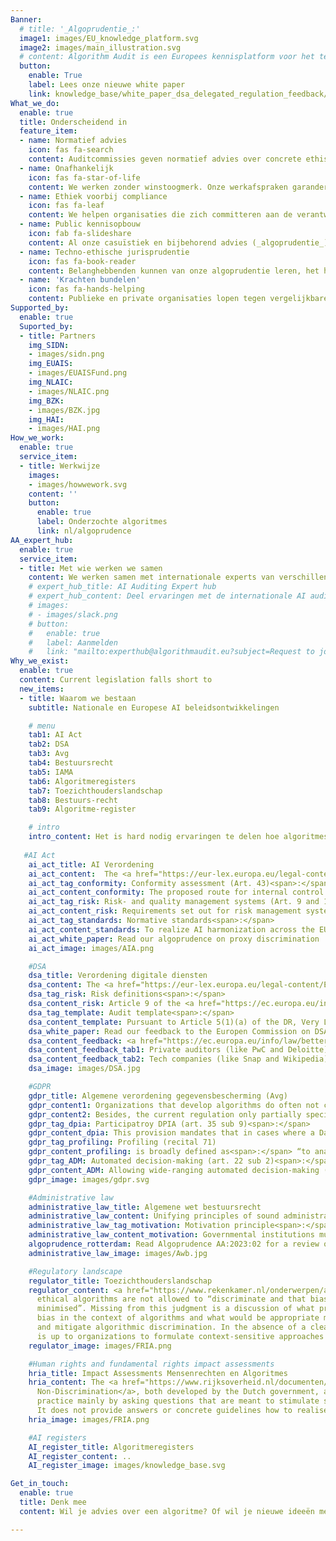 ```yaml
---
Banner:
  # title: '_Algoprudentie_:'
  image1: images/EU_knowledge_platform.svg
  image2: images/main_illustration.svg
  # content: Algorithm Audit is een Europees kennisplatform voor het testen van AI-bias en normatieve AI-standaarden. We creëren algoprudentie door het samenbrengen van deliberatieve auditcommissies. Deze commissies geven onafhankelijk normatief advies over ethische vraagstukken bij inzet van algoritmes
  button:
    enable: True
    label: Lees onze nieuwe white paper
    link: knowledge_base/white_paper_dsa_delegated_regulation_feedback/
What_we_do:
  enable: true
  title: Onderscheidend in
  feature_item:
  - name: Normatief advies
    icon: fas fa-search
    content: Auditcommissies geven normatief advies over concrete ethische vraagtukken die zich voordoen bij gebruik van algoritmes
  - name: Onafhankelijk
    icon: fas fa-star-of-life
    content: We werken zonder winstoogmerk. Onze werkafspraken garanderen onafhankelijkheid, kwaliteit en diversiteit van onze auditcommissies en bijbehorend normatief advies
  - name: Ethiek voorbij compliance
    icon: fas fa-leaf
    content: We helpen organisaties die zich committeren aan de verantwoorde inzet van algoritmes met biastoetsing en het invullen van open juridische normen
  - name: Public kennisopbouw
    icon: fab fa-slideshare
    content: Al onze casuïstiek en bijbehorend advies (_algoprudentie_) is [<span style="color:#005aa7">openbaar</span>](/algoprudence). Zo dragen we bij aan publieke kennisopbouw over de verantwoorde inzet van algoritmes
  - name: Techno-ethische jurisprudentie
    icon: fas fa-book-reader
    content: Belanghebbenden kunnen van onze algoprudentie leren, het helpen verbeteren en het inzetten als referentiemateriaal bij soortgelijke vraagstukken
  - name: 'Krachten bundelen'
    icon: fas fa-hands-helping
    content: Publieke en private organisaties lopen tegen vergelijkbare uitdagingen aan. Wij jagen het collectieve leerproces over de verantwoorde inzet van algoritmes aan door overheid, bedrijfsleven, NGOs en wetenschap met elkaar te verbinden
Supported_by:
  enable: true
  Suported_by:
  - title: Partners
    img_SIDN:
    - images/sidn.png
    img_EUAIS:
    - images/EUAISFund.png
    img_NLAIC:
    - images/NLAIC.png
    img_BZK:
    - images/BZK.jpg
    img_HAI:
    - images/HAI.png
How_we_work:
  enable: true
  service_item:
  - title: Werkwijze
    images:
    - images/howwework.svg
    content: ''
    button:
      enable: true
      label: Onderzochte algoritmes
      link: nl/algoprudence
AA_expert_hub:
  enable: true
  service_item:
  - title: Met wie werken we samen
    content: We werken samen met internationale experts van verschillende achtergronden, o.a. ethici, juristen en datawetenschappers. De samenstelling van auditcommissies verschilt per vraagstuk. Commissieleden zijn verbonden aan een academische instellingen, zijn domeinexpert of worden onderworpen aan het algoritme. 
    # expert_hub_title: AI Auditing Expert hub
    # expert_hub_content: Deel ervaringen met de internationale AI auditing community. Word onderdeel van ons Slack channel<span>.</span>
    # images:
    # - images/slack.png
    # button:
    #   enable: true
    #   label: Aanmelden
    #   link: "mailto:experthub@algorithmaudit.eu?subject=Request to join AI Auditing Expert Hub Slack channel&body=Hi Algorithm Audit,\n\nCan you add me to the Slack channel?\n\nName:\nAffiliation:\nMotivation to join:\n\nBest,"
Why_we_exist:
  enable: true
  content: Current legislation falls short to
  new_items:
  - title: Waarom we bestaan
    subtitle: Nationale en Europese AI beleidsontwikkelingen

    # menu
    tab1: AI Act
    tab2: DSA
    tab3: Avg
    tab4: Bestuursrecht
    tab5: IAMA
    tab6: Algoritmeregisters
    tab7: Toezichthouderslandschap 
    tab8: Bestuurs-recht 
    tab9: Algoritme-register 

    # intro
    intro_content: Het is hard nodig ervaringen te delen hoe algoritmes verantwoord ontwikkeld kunnen worden. Bestaande en komende wetgeving lost niet alle vragen op. Waarom niet?
    
   #AI Act
    ai_act_title: AI Verordening
    ai_act_content:  The <a href="https://eur-lex.europa.eu/legal-content/EN/TXT/?qid=1623335154975&uri=CELEX%3A52021PC0206" target="_blank">AI Act </a> imposes broad new responsibilities to control risks from AI systems without at the same time laying down specific standards they are expected to meet. For instance<span>:</span>
    ai_act_tag_conformity: Conformity assessment (Art. 43)<span>:</span>
    ai_act_content_conformity: The proposed route for internal control relies too much on the self-reflective capacities of producers to assess AI quality management, risk management and bias. Resulting in subjective best-practices;
    ai_act_tag_risk: Risk- and quality management systems (Art. 9 and 17)<span>:</span>
    ai_act_content_risk: Requirements set out for risk management systems and quality management systems remain too generic. For example, it does not provide precise guidelines how to identify and mitigate ethical issues such as algorithmic discrimination;
    ai_act_tag_standards: Normative standards<span>:</span>
    ai_act_content_standards: To realize AI harmonization across the EU, publicly available technical and normative best-practices for fair AI are urgently needed.
    ai_act_white_paper: Read our algoprudence on proxy discrimination
    ai_act_image: images/AIA.png

    #DSA
    dsa_title: Verordening digitale diensten
    dsa_content: The <a href="https://eur-lex.europa.eu/legal-content/EN/TXT/PDF/?uri=CELEX:52020PC0825" target="_blank">Digital Services Act (DSA) </a> lacks provisions to disclose normative methodological choices that underlie general purpose AI systems. For instance<span>:</span>
    dsa_tag_risk: Risk definitions<span>:</span>
    dsa_content_risk: Article 9 of the <a href="https://ec.europa.eu/info/law/better-regulation/have-your-say/initiatives/13626-Digital-Services-Act-conducting-independent-audits_en" target="_blank">Delegated Regulation (DR)</a> for independent third party auditing (as mandated under DSA Art. 37) specifies that “audit risk analysis shall consider _inherent risk_, _control risk_ and _detection risk_”. More specific guidance should be provided in Art. 2 of the DR how risks relating to subjective concepts, such as “...the nature, the activity and the use of the audited service”, can be assessed;  
    dsa_tag_template: Audit template<span>:</span>
    dsa_content_template: Pursuant to Article 5(1)(a) of the DR, Very Large Open Platforms (VLOPs) and Very Large Online Search Engines (VLOSEs) shall transmit to third-party auditing organisations “benchmarks used [...] to assert or monitor compliance [...], as well as supporting documentation”. We argue that the normative considerations underlying the selection of these benchmarks should be asked out more decisively in this phase of the audit. Therefore, we asked the European Commission (EC) to add this dimension to Question 3(a) of Section D.1 _Audit conclusion for obligation Subsection_ II. _Audit procedures and their results_;
    dsa_white_paper: Read our feedback to the Europen Commission on DSA Art. 37 Delegated Regulation  
    dsa_content_feedback: <a href="https://ec.europa.eu/info/law/better-regulation/have-your-say/initiatives/13626-Digital-Services-Act-conducting-independent-audits/feedback_en?p_id=32081201" target="_blank">Feedback</a> submitted to the European Commission (EC) on DSA Art. 37 DR showcasts that<span>:</span>
    dsa_content_feedback_tab1: Private auditors (like PwC and Deloitte) warn that the lack of guidance on criteria against which to audit poses a risk of subjective audits;
    dsa_content_feedback_tab2: Tech companies (like Snap and Wikipedia) raise concerns about the industry's lack of expertise to audit specific AI products, like company-tailored timeline recommender systems.
    dsa_image: images/DSA.jpg

    #GDPR
    gdpr_title: Algemene verordening gegevensbescherming (Avg)
    gdpr_content1: Organizations that develop algorithms do often not comply with GDPR provisions that foster participatory algorithm development. For example<span>:</span>
    gdpr_content2: Besides, the current regulation only partially specifies measures to safeguard algorithmic decision-making. For instance<span>:</span> 
    gdpr_tag_dpia: Participatroy DPIA (art. 35 sub 9)<span>:</span>
    gdpr_content_dpia: This provision mandates that in cases where a Data Privacy Impact Assessment (DPIA) is obligatory, the opinions of data subjects regarding the planned data processing shall be seeked. This is a powerful legal mechanism to foster collaborative algorithm development. Nevertheless, the inclusion of data subjects in this manner is scarcely observed in practice;
    gdpr_tag_profiling: Profiling (recital 71)
    gdpr_content_profiling: is broadly defined as<span>:</span> “to analyse or predict aspects concerning the data subject’s performance at work, economic situation, health, personal preferences or interests, reliability or behaviour, location or movements”. However, the approval of profiling, particularly when “authorised by Union or Member State law to which the controller is subject, including fraud monitoring”, grants public and private entities significant flexibility to integrate algorithmic decision-making derived from diverse types of profiling. This wide latitude raises concerns about the potential for excessive consolidation of personal data and the consequences of algorithmic determinations;
    gdpr_tag_ADM: Automated decision-making (art. 22 sub 2)<span>:</span>
    gdpr_content_ADM: Allowing wide-ranging automated decision-making (ADM) and profiling under the sole condition of contract agreement opens the door for large scale unethical algorithmic practices without accountability and public awareness.
    gdpr_image: images/gdpr.svg

    #Administrative law
    administrative_law_title: Algemene wet bestuursrecht
    administrative_law_content: Unifying principles of sound administration with algorithmic methods is challenging. For instance<span>:</span>
    administrative_law_tag_motivation: Motivation principle<span>:</span>
    administrative_law_content_motivation: Governmental institutions must always provide clear explanations for their decisions. However, when machine learning is employed, such as in variable selection for risk profiling, this transparency may be obscured. This leads to the question of how far arguments based on probability distributions are acceptable as explanations for why certain citizens are chosen for a particular profile.
    algoprudence_rotterdam: Read Algoprudence AA:2023:02 for a review of xgboost model used for risk profiling variable selection
    administrative_law_image: images/Awb.jpg

    #Regulatory landscape
    regulator_title: Toezichthouderslandschap
    regulator_content: <a href="https://www.rekenkamer.nl/onderwerpen/algoritmes-digitaal-toetsingskader/ethiek" target="_blank">Perspective 3.1.1</a> in the Guidelines for Algorithms of the Dutch Court of Auditors argues that
      ethical algorithms are not allowed to “discriminate and that bias should be
      minimised”. Missing from this judgment is a discussion of what precisely constitutes
      bias in the context of algorithms and what would be appropriate methods to ascertain
      and mitigate algorithmic discrimination. In the absence of a clear ethical framework, it
      is up to organizations to formulate context-sensitive approaches to combat discrimination.
    regulator_image: images/FRIA.png

    #Human rights and fundamental rights impact assessments
    hria_title: Impact Assessments Mensenrechten en Algoritmes
    hria_content: The <a href="https://www.rijksoverheid.nl/documenten/rapporten/2021/02/25/impact-assessment-mensenrechten-en-algoritmes" target="_blank">Impact Assessment Human Rights and Algorithms (IAMA)</a> and the <a href="https://www.rijksoverheid.nl/documenten/rapporten/2021/06/10/handreiking-non-discriminatie-by-design" target="_blank">Handbook for
      Non-Discrimination</a>, both developed by the Dutch government, assess discriminatory
      practice mainly by asking questions that are meant to stimulate self-reflection.
      It does not provide answers or concrete guidelines how to realise ethical algorithms.
    hria_image: images/FRIA.png

    #AI registers
    AI_register_title: Algoritmeregisters
    AI_register_content: ..
    AI_register_image: images/knowledge_base.svg

Get_in_touch:
  enable: true
  title: Denk mee
  content: Wil je advies over een algoritme? Of wil je nieuwe ideeën met ons uitwerken? Neem contact op.

---
```

